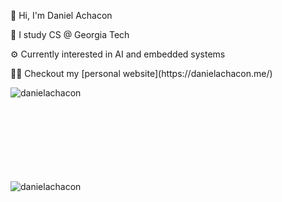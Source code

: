 <p>👋 Hi, I'm Daniel Achacon</p>
<p>🐝 I study CS @ Georgia Tech</p>
<p>⚙️ Currently interested in AI and embedded systems</p>
<p>👨‍💻 Checkout my [personal website](https://danielachacon.me/)
<p><img align="left" src="https://github-readme-stats.vercel.app/api/top-langs?username=danielachacon&show_icons=true&locale=en&layout=compact" alt="danielachacon" /></p>
<br></br>
<br></br>
<br></br>
<br></br>
<p align="left"> <img src="https://komarev.com/ghpvc/?username=danielachacon&label=Profile%20views&color=0e75b6&style=flat" alt="danielachacon" /> </p>
